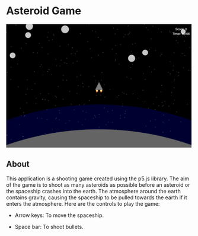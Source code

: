 # Asteroid Game

<img src="asteroidGame.png" width="500">

## About

This application is a shooting game created using the p5.js library. The aim of the game is to shoot as many asteroids as possible before an asteroid or the spaceship crashes into the earth. The atmosphere around the earth contains gravity, causing the spaceship to be pulled towards the earth if it enters the atmosphere. Here are the controls to play the game:

- Arrow keys: To move the spaceship.

- Space bar: To shoot bullets.